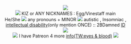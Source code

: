 <p align="center">
<img align="center" <img src="https://media.discordapp.net/attachments/1112204674083344486/1177345520855953509/Untitled86_20231123152955.png?ex=65722b76&is=655fb676&hm=c07fc807a05e338bbc249d3bce6f0a1061d843294300428b7d9b80ee0df83316&=&format=webp&width=456&height=652">
<br> <img src="https://64.media.tumblr.com/fd6b0a8d466a21203db95a9091009792/e2e6f25fca1c982f-f7/s75x75_c1/8d7d359ee1e9a3cc3e42d7c0b68001ab1c97ac32.gifv"> KIZ or ANY NICKNAMES : Egg/Vinestaff main <br>
  He/She <img src="https://64.media.tumblr.com/a509c7a1f0c6a4de270eed2bfdfebb78/3213ab2fada54e29-49/s75x75_c1/ac902df45ad63b2b6ff1d4c5ba984f243646a6cf.gifv"> any pronouns + MINOR <img src="https://64.media.tumblr.com/25a3a5922791fe2909eedffaabd0b2f8/e2e6f25fca1c982f-70/s75x75_c1/2d8d423dc7967c6a6e9c66d4f7ad80ba4a44b444.gifv"<br>  autistic , Insomniac , <br><a href="https://www.cdc.gov/ncbddd/developmentaldisabilities/facts-about-intellectual-disability.html#:~:text=What%20is%20intellectual%20disability%3F,disability%20vary%20greatly%20in%20children" title="info">intellectual disability</a>(only mention ONCE) :: 2BDamned <a href="https://madnesscombat.fandom.com/wiki/2BDamned" title="my ID">ID</a>
  <br><img src="https://64.media.tumblr.com/76ac84c8d31341ddb5e3f44ba658560e/42dbc5f8f187cb8c-e8/s400x600/396745afefac462ab03f6aa3d55e50ee6cd17374.gifv"><br> <Img src="https://64.media.tumblr.com/22d8934d692a2955eff756b7f04230bf/6883b74fe29d203c-23/s75x75_c1/cb54ccdef2cdeaaa05cfd071ea12dd6609bb2a89.gifv"> I have Patreon 4 more <a href="https://www.patreon.com/KIZSPER/about" title="info">info(TW:eyes & blood)</a> <img src="https://64.media.tumblr.com/22d8934d692a2955eff756b7f04230bf/6883b74fe29d203c-23/s75x75_c1/cb54ccdef2cdeaaa05cfd071ea12dd6609bb2a89.gifv">

